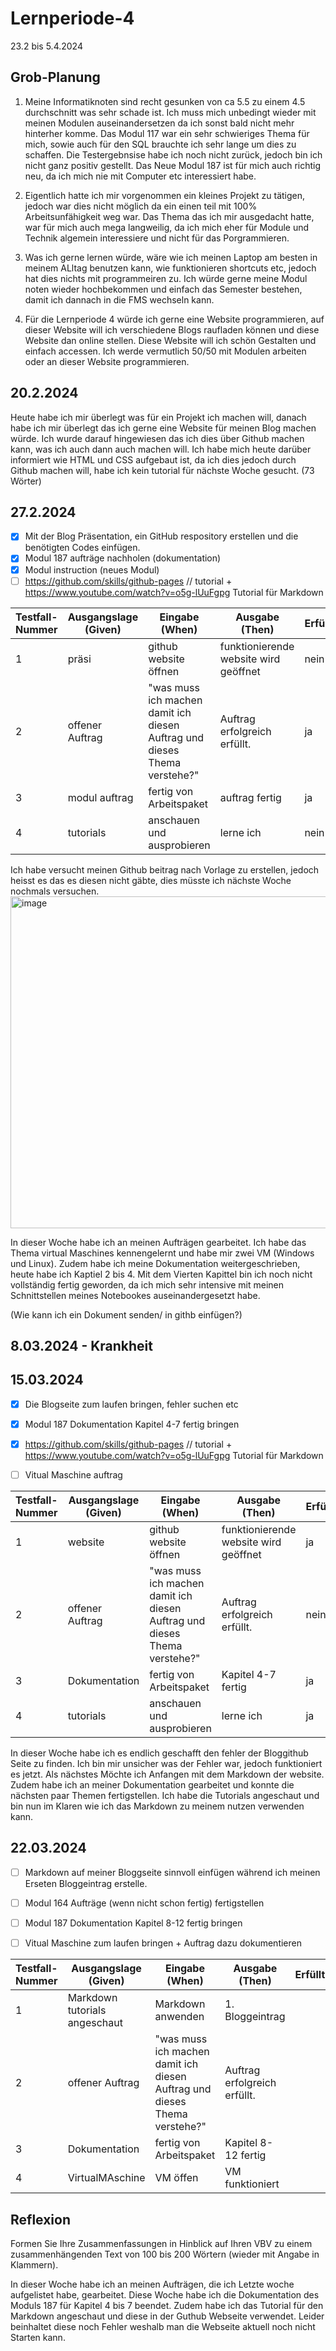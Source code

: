 # Lernperiode-4

23.2 bis 5.4.2024

## Grob-Planung 

1. Meine Informatiknoten sind recht gesunken von ca 5.5 zu einem 4.5 durchschnitt was sehr schade ist. Ich muss mich unbedingt wieder mit meinen Modulen auseinandersetzen da ich sonst bald nicht mehr hinterher komme. Das Modul 117 war ein sehr schwieriges Thema für mich, sowie auch für den SQL brauchte ich sehr lange um dies zu schaffen. Die Testergebnsise habe ich noch nicht zurück, jedoch bin ich nicht ganz positiv gestellt. Das Neue Modul 187 ist für mich auch richtig neu, da ich mich nie mit Computer etc interessiert habe. 
   
2. Eigentlich hatte ich mir vorgenommen ein kleines Projekt zu tätigen, jedoch war dies nicht möglich da ein einen teil mit 100% Arbeitsunfähigkeit weg war. Das Thema das ich mir ausgedacht hatte, war für mich auch mega langweilig, da ich mich eher für Module und Technik algemein interessiere und nicht für das Porgrammieren. 
   
3. Was ich gerne lernen würde, wäre wie ich meinen Laptop am besten in meinem ALltag benutzen kann, wie funktionieren shortcuts etc, jedoch hat dies nichts mit programmeiren zu. Ich würde gerne meine Modul noten wieder hochbekommen und einfach das Semester bestehen, damit ich dannach in die FMS wechseln kann. 


4. Für die Lernperiode 4 würde ich gerne eine Website programmieren, auf dieser Website will ich verschiedene Blogs raufladen können und diese Website dan online stellen. Diese Website will ich schön Gestalten und einfach accessen. Ich werde vermutlich 50/50 mit Modulen arbeiten oder an dieser Website programmieren. 

## 20.2.2024

Heute habe ich mir überlegt was für ein Projekt ich machen will, danach habe ich mir überlegt das ich gerne eine Website für meinen Blog machen würde. Ich wurde darauf hingewiesen das ich dies über Github machen kann, was ich auch dann auch machen will. Ich habe mich heute darüber informiert wie HTML und CSS aufgebaut ist, da ich dies jedoch durch Github machen will, habe ich kein tutorial für nächste Woche gesucht. (73 Wörter) 

## 27.2.2024
- [x] Mit der Blog Präsentation, ein GitHub respository erstellen und die benötigten Codes einfügen. 
- [x] Modul 187 aufträge nachholen (dokumentation) 
- [x] Modul instruction (neues Modul) 
- [ ] https://github.com/skills/github-pages // tutorial + https://www.youtube.com/watch?v=o5g-lUuFgpg Tutorial für Markdown 

| Testfall-Nummer | Ausgangslage (Given) | Eingabe (When) | Ausgabe (Then) | Erfüllt? |
| --------------- | -------------------- | -------------- | -------------- | -------- |
| 1         |        präsi              |     github website öffnen           |   funktionierende website wird geöffnet             |    nein      |
| 2 | offener Auftrag | "was muss ich machen damit ich diesen Auftrag und dieses Thema verstehe?" | Auftrag erfolgreich erfüllt. | ja
|3                      |      modul auftrag          | fertig von Arbeitspaket|   auftrag fertig       | ja
| 4               |        tutorials      |       anschauen und ausprobieren       |       lerne ich         |     nein     |


Ich habe versucht meinen Github beitrag nach Vorlage zu erstellen, jedoch heisst es das es diesen nicht gäbte, dies müsste ich nächste Woche nochmals versuchen. 
<img width="531" alt="image" src="https://github.com/Siewja/Lernperiode-4/assets/142606001/69664df7-7d13-487a-a146-014df3ee389a">

In dieser Woche habe ich an meinen Aufträgen gearbeitet. Ich habe das Thema virtual Maschines kennengelernt und habe mir zwei VM (Windows und Linux). Zudem habe ich meine Dokumentation weitergeschrieben, heute habe ich Kaptiel 2 bis 4. Mit dem Vierten Kapittel bin ich noch nicht vollständig fertig geworden, da ich mich sehr intensive mit meinen Schnittstellen meines Notebookes auseinandergesetzt habe.

(Wie kann ich ein Dokument senden/ in githb einfügen?) 

## 8.03.2024 - Krankheit 

## 15.03.2024

- [x] Die Blogseite zum laufen bringen, fehler suchen etc
- [x] Modul 187 Dokumentation Kapitel 4-7 fertig bringen
- [x] https://github.com/skills/github-pages // tutorial + https://www.youtube.com/watch?v=o5g-lUuFgpg Tutorial für Markdown
- [ ] Vitual Maschine auftrag


| Testfall-Nummer | Ausgangslage (Given) | Eingabe (When) | Ausgabe (Then) | Erfüllt? |
| --------------- | -------------------- | -------------- | -------------- | -------- |
| 1         |        website             |     github website öffnen           |   funktionierende website wird geöffnet             |   ja    |
| 2 | offener Auftrag | "was muss ich machen damit ich diesen Auftrag und dieses Thema verstehe?" | Auftrag erfolgreich erfüllt. | nein
|3                      |      Dokumentation          | fertig von Arbeitspaket |   Kapitel 4-7 fertig    | ja |
| 4               |        tutorials      |       anschauen und ausprobieren       |       lerne ich         |    ja      |

In dieser Woche habe ich es endlich geschafft den fehler der Bloggithub Seite zu finden. Ich bin mir unsicher was der Fehler war, jedoch funktioniert es jetzt. Als nächstes Möchte ich Anfangen mit dem Markdown der website. Zudem habe ich an meiner Dokumentation gearbeitet und konnte die nächsten paar Themen fertigstellen. Ich habe die Tutorials angeschaut und bin nun im Klaren wie ich das Markdown zu meinem nutzen verwenden kann. 

## 22.03.2024

- [ ] Markdown auf meiner Bloggseite sinnvoll einfügen während ich meinen Erseten Bloggeintrag erstelle. 
- [ ] Modul 164 Aufträge (wenn nicht schon fertig) fertigstellen 
- [ ] Modul 187 Dokumentation Kapitel 8-12 fertig bringen
- [ ] Vitual Maschine zum laufen bringen + Auftrag dazu dokumentieren


| Testfall-Nummer | Ausgangslage (Given) | Eingabe (When) | Ausgabe (Then) | Erfüllt? |
| --------------- | -------------------- | -------------- | -------------- | -------- |
| 1         |        Markdown tutorials angeschaut            |     Markdown anwenden        |  1. Bloggeintrag           |       |
| 2 | offener Auftrag | "was muss ich machen damit ich diesen Auftrag und dieses Thema verstehe?" | Auftrag erfolgreich erfüllt. | 
|3                      |      Dokumentation          | fertig von Arbeitspaket |   Kapitel 8-12 fertig    |  |
| 4               |        VirtualMAschine     |      VM öffen       |       VM funktioniert         |         |

## Reflexion

Formen Sie Ihre Zusammenfassungen in Hinblick auf Ihren VBV zu einem zusammenhängenden Text von 100 bis 200 Wörtern (wieder mit Angabe in Klammern).

In dieser Woche habe ich an meinen Aufträgen, die ich Letzte woche aufgelistet habe, gearbeitet. Diese Woche habe ich die Dokumentation des Moduls 187 für Kapitel 4 bis 7 beendet. Zudem habe ich das Tutorial für den Markdown angeschaut und diese in der Guthub Webseite verwendet. Leider beinhaltet diese noch Fehler weshalb man die Webseite aktuell noch nicht Starten kann.
